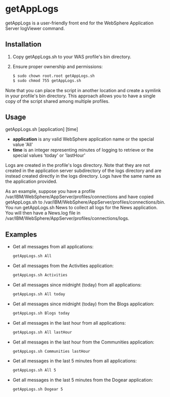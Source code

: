 # getAppLogs

getAppLogs is a user-friendly front end for the WebSphere Application Server logViewer command.

## Installation

1. Copy getAppLogs.sh to your WAS profile's bin directory.

2. Ensure proper ownership and permissions:

   ```Bash
   $ sudo chown root.root getAppLogs.sh
   $ sudo chmod 755 getAppLogs.sh
   ```
   
Note that you can place the script in another location and create a symlink in your profile's bin directory. This approach allows you to have a single copy of the script shared among multiple profiles.

## Usage
getAppLogs.sh [application] [time]

- **application** is any valid WebSphere application name or the special value 'All'
- **time** is an integer representing minutes of logging to retrieve or the special values 'today' or 'lastHour'

Logs are created in the profile's logs directory. Note that they are not created in the application server subdirectory of the logs directory and are instead created directly in the logs directory. Logs have the same name as the application provided.

As an example, suppose you have a profile /var/IBM/WebSphere/AppServer/profiles/connections and have copied getAppLogs.sh to /var/IBM/WebSphere/AppServer/profiles/connections/bin. You run getAppLogs.sh News to collect all logs for the News application. You will then have a News.log file in /var/IBM/WebSphere/AppServer/profiles/connections/logs.
    
## Examples

- Get all messages from all applications:
  
  ```Bash
  getAppLogs.sh All
  ```
  
- Get all messages from the Activities application:

  ```Bash
  getAppLogs.sh Activities
  ```
  
- Get all messages since midnight (today) from all applications:

  ```Bash
  getAppLogs.sh All today
  ```
  
- Get all messages since midnight (today) from the Blogs application:

  ```Bash
  getAppLogs.sh Blogs today
  ```
  
- Get all messages in the last hour from all applications:

  ```Bash
  getAppLogs.sh All lastHour
  ```
  
- Get all messages in the last hour from the Communities application:

  ```Bash
  getAppLogs.sh Communities lastHour
  ```
  
- Get all messages in the last 5 minutes from all applications:

  ```Bash
  getAppLogs.sh All 5
  ```
  
- Get all messages in the last 5 minutes from the Dogear application:

  ```Bash
  getAppLogs.sh Dogear 5
  ```